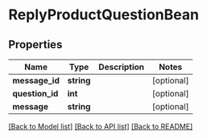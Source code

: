 # ReplyProductQuestionBean

## Properties
Name | Type | Description | Notes
------------ | ------------- | ------------- | -------------
**message_id** | **string** |  | [optional] 
**question_id** | **int** |  | [optional] 
**message** | **string** |  | [optional] 

[[Back to Model list]](../README.md#documentation-for-models) [[Back to API list]](../README.md#documentation-for-api-endpoints) [[Back to README]](../README.md)


